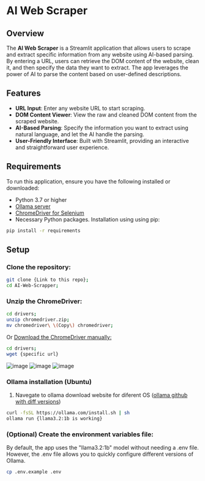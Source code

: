 # AI Web Scraper

## Overview

The **AI Web Scraper** is a Streamlit application that allows users to scrape and extract specific information from any website using AI-based parsing. By entering a URL, users can retrieve the DOM content of the website, clean it, and then specify the data they want to extract. The app leverages the power of AI to parse the content based on user-defined descriptions.

## Features

- **URL Input**: Enter any website URL to start scraping.
- **DOM Content Viewer**: View the raw and cleaned DOM content from the scraped website.
- **AI-Based Parsing**: Specify the information you want to extract using natural language, and let the AI handle the parsing.
- **User-Friendly Interface**: Built with Streamlit, providing an interactive and straightforward user experience.

## Requirements

To run this application, ensure you have the following installed or downloaded:

- Python 3.7 or higher
- [Ollama server](https://ollama.com/download)
- [ChromeDriver for Selenium](https://googlechromelabs.github.io/chrome-for-testing/#stable)
- Necessary Python packages. Installation using using pip:

```bash
pip install -r requirements
```

## Setup
### Clone the repository:
```bash
git clone {Link to this repo};
cd AI-Web-Scrapper;
```
### Unzip the ChromeDriver:
```bash 
cd drivers;
unzip chromedriver.zip; 
mv chromedriver\ \(Copy\) chromedriver;
```
Or [Download the ChromeDriver manually:](https://googlechromelabs.github.io/chrome-for-testing/#stable)
```bash 
cd drivers;
wget {specific url}
```
![image](https://github.com/user-attachments/assets/c62099d0-88aa-4313-8cee-575a2ff6d0d2)
![image](https://github.com/user-attachments/assets/3e045f42-440e-49e0-bfc2-4910c016b581)
![image](https://github.com/user-attachments/assets/8ed87d98-59b9-468d-923d-db342c92a803)



### Ollama installation (Ubuntu)
1. Navegate to ollama download website for diferent OS ([ollama github with diff versions](https://github.com/ollama/ollama))
```bash
curl -fsSL https://ollama.com/install.sh | sh
ollama run {llama3.2:1b is working}
```
### (Optional) Create the environment variables file:
By default, the app uses the "llama3.2:1b" model without needing a .env file. However, the .env file allows you to quickly configure different versions of Ollama.
```bash
cp .env.example .env
```
